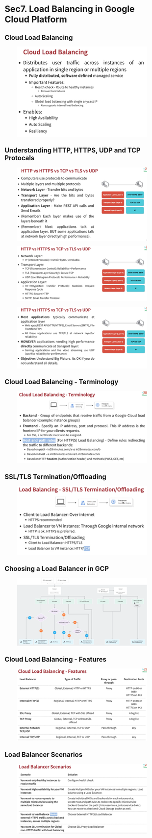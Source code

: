 # Sec7. Load Balancing in Google Cloud Platform

## Cloud Load Balancing

<figure><img src="../../.gitbook/assets/image (27).png" alt=""><figcaption></figcaption></figure>

## Understanding HTTP, HTTPS, UDP and TCP Protocals

<figure><img src="../../.gitbook/assets/image (28).png" alt=""><figcaption></figcaption></figure>

<figure><img src="../../.gitbook/assets/image (29).png" alt=""><figcaption></figcaption></figure>

<figure><img src="../../.gitbook/assets/image (30).png" alt=""><figcaption></figcaption></figure>

## Cloud Load Balancing - Terminology

<figure><img src="../../.gitbook/assets/image (31).png" alt=""><figcaption></figcaption></figure>

## SSL/TLS Termination/Offloading

<figure><img src="../../.gitbook/assets/image (32).png" alt=""><figcaption></figcaption></figure>

## Choosing a Load Balancer in GCP

<figure><img src="../../.gitbook/assets/image (33).png" alt=""><figcaption></figcaption></figure>

## Cloud Load Balancing - Features

<figure><img src="../../.gitbook/assets/image (34).png" alt=""><figcaption></figcaption></figure>

## Load Balancer Scenarios

<figure><img src="../../.gitbook/assets/image (35).png" alt=""><figcaption></figcaption></figure>

